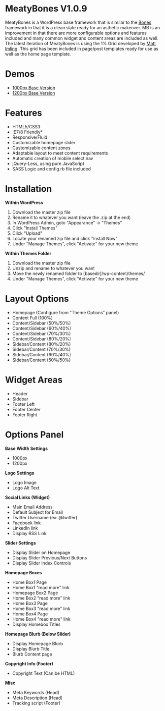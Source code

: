 MeatyBones V1.0.9
=================

MeatyBones is a WordPress base framework that is similar to the <a href="http://themble.com/bones/" target="_blank">Bones</a> framework in that it is a clean slate ready for an asthetic makeover. MB is an improvement in that there are more configurable options and features included and many common widget and content areas are included as well. The latest iteration of MeatyBones is using the 1% Grid developed by <a href="http://onepcssgrid.mattimling.com/" target="_blank">Matt Imling</a>. This grid has been included in page/post templates ready for use as well as the home page template.


Demos
=====

<ul>
<li>
<a href="http://meatybones-1000.alwaysup2late.com/" target="_blank">1000px Base Version</a>
</li>
<li>
<a href="http://meatybones-1200.alwaysup2late.com/" target="_blank">1200px Base Version</a>
</li>
</ul>

Features
========

<ul>
  <li>HTML5/CSS3</li>
  <li>IE7/8 Friendly*</li>
  <li>Responsive/Fluid</li>
  <li>Customizable homepage slider</li>
  <li>Customizable content zones</li>
  <li>Adaptable layout to meet content requirements</li>
  <li>Automatic creation of mobile select nav</li>
  <li>jQuery-Less, using pure JavaScript</li>
  <li>SASS Logic and config.rb file included</li>
</ul>

Installation
============

<strong>Within WordPress</strong>
<ol>
<li>Download the master zip file</li>
<li>Rename it to whatever you want (leave the .zip at the end)</li>
<li>In WordPress Admin, goto "Appearance" -> "Themes"</li>
<li>Click "Install Themes"</li>
<li>Click "Upload"</li>
<li>Locate your renamed zip file and click "Install Now"</li>
<li>Under "Manage Themes", click "Activate" for your new theme</li>
</ol>

<strong>Within Themes Folder</strong>
<ol>
<li>Download the master zip file</li>
<li>Unzip and rename to whatever you want</li>
<li>Move the newly renamed folder to [basedir]/wp-content/themes/</li>
<li>Under "Manage Themes", click "Activate" for your new theme</li>
</ol>

Layout Options
==============

<ul>
<li>Homepage (Configure from "Theme Options" panel)</li>
<li>Content Full (100%)</li>
<li>Content/Sidebar (50%/50%)</li>
<li>Content/Sidebar (60%/40%)</li>
<li>Content/Sidebar (70%/30%)</li>
<li>Content/Sidebar (80%/20%)</li>
<li>Sidebar/Content (80%/20%)</li>
<li>Sidebar/Content (70%/30%)</li>
<li>Sidebar/Content (60%/40%)</li>
<li>Sidebar/Content (50%/50%)</li>
</ul>

Widget Areas
============

<ul>
<li>Header</li>
<li>Sidebar</li>
<li>Footer Left</li>
<li>Footer Center</li>
<li>Footer Right</li>
</ul>

Options Panel
=============

<strong>Base Width Settings</strong>
<ul>
<li>1000px</li>
<li>1200px</li>
</ul>

<strong>Logo Settings</strong>
<ul>
<li>Logo Image</li>
<li>Logo Alt Text</li>
</ul>

<strong>Social Links (Widget)</strong>
<ul>
<li>Main Email Address</li>
<li>Default Subject for Email</li>
<li>Twitter Username (ex: @twitter)</li>
<li>Facebook link</li>
<li>LinkedIn link</li>
<li>Display RSS Link</li>
</ul>

<strong>Slider Settings</strong>
<ul>
<li>Display Slider on Homepage</li>
<li>Display Slider Previous/Next Buttons</li>
<li>Display Slider Index Controls</li>
</ul>

<strong>Homepage Boxes</strong>
<ul>
<li>Home Box1 Page</li>
<li>Home Box1 "read more" link</li>
<li>Homepage Box2 Page</li>
<li>Home Box2 "read more" link</li>
<li>Home Box3 Page</li>
<li>Home Box3 "read more" link</li>
<li>Home Box4 Page</li>
<li>Home Box4 "read more" link</li>
<li>Display Homebox Titles</li>
</ul>

<strong>Homepage Blurb (Below Slider)</strong>
<ul>
<li>Display Homepage Blurb</li>
<li>Display Blurb Title</li>
<li>Blurb Content page</li>
</ul>	

<strong>Copyright Info (Footer)</strong>
<ul>
<li>Copyright Text (Can be HTML)</li>
</ul>

<strong>Misc</strong>
<ul>
<li>Meta Keywords (Head)</li>
<li>Meta Description (Head)</li>
<li>Tracking script (Footer)</li>
</ul>